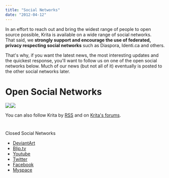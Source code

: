 ```yaml
---
title: "Social Networks"
date: "2012-04-12"
---
```


In an effort to reach out and bring the widest range of people to open source possible, Krita is available on a wide range of social networks.  
That said, we **strongly support and encourage the use of federated, privacy respecting social networks** such as Diaspora, Identi.ca and others.

That's why, if you want the latest news, the most interesting updates and the quickest response, you'll want to follow us on one of the open social networks below. Much of our news (but not all of it) eventually is posted to the other social networks later.

# Open Social Networks

[![](../images/diaspora.jpg)](https://joindiaspora.com/u/krita)[![](../images/identica.png)](http://identi.ca/krita)

You can also follow Krita by [RSS](http://feeds.feedburner.com/krita/news) and on [Krita's forums](http://forum.kde.org/krita).

#   
Closed Social Networks

- [DeviantArt](http://krita-free-art-app.deviantart.com/)
- [Blip.tv](http://blip.tv/krita)
- [Youtube](http://www.youtube.com/user/KritaPaintingApp)
- [Twitter](http://twitter.com/#!/krita_painting)
- [Facebook](https://twitter.com/#!/Krita_Painting)
- [Myspace](http://www.myspace.com/568893661)
